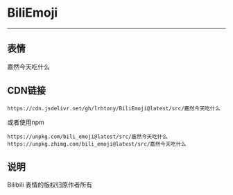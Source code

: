 # BiliEmoji
---
## 表情
嘉然今天吃什么
## CDN链接
```
https://cdn.jsdelivr.net/gh/lrhtony/BiliEmoji@latest/src/嘉然今天吃什么
```
或者使用npm
```
https://unpkg.com/bili_emoji@latest/src/嘉然今天吃什么
https://unpkg.zhimg.com/bili_emoji@latest/src/嘉然今天吃什么
```
## 说明
Bilibili 表情的版权归原作者所有
